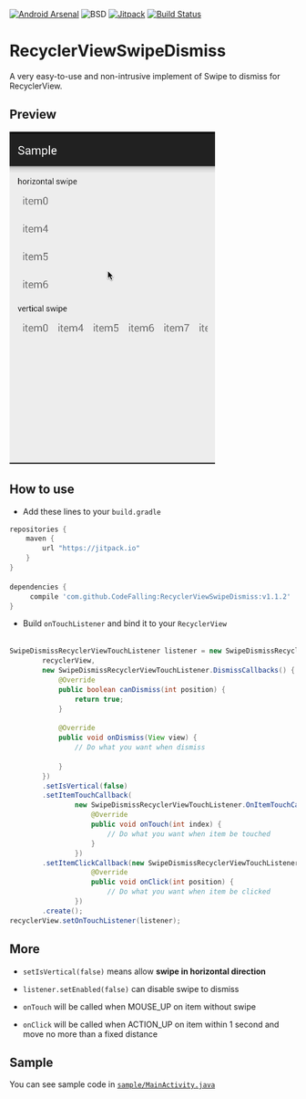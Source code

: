 [![Android Arsenal](https://img.shields.io/badge/Android%20Arsenal-RecyclerViewSwipeDismiss-brightgreen.svg?style=flat)](http://android-arsenal.com/details/1/1838)
![BSD](http://img.shields.io/badge/license-BSD-green.svg)
[![Jitpack](https://img.shields.io/github/release/CodeFalling/RecyclerViewSwipeDismiss.svg?label=JitPack%20Maven)](https://jitpack.io/#CodeFalling/RecyclerViewSwipeDismiss/)
[![Build Status](https://travis-ci.org/CodeFalling/RecyclerViewSwipeDismiss.svg?branch=master)](https://travis-ci.org/CodeFalling/RecyclerViewSwipeDismiss)
# RecyclerViewSwipeDismiss
A very easy-to-use and non-intrusive implement of Swipe to dismiss for RecyclerView.

## Preview

![preview](RecyclerViewSwipeDismiss.gif)


## How to use

- Add these lines to your `build.gradle`

```gradle
repositories {
	maven {
	    url "https://jitpack.io"
	}
}

dependencies {
	 compile 'com.github.CodeFalling:RecyclerViewSwipeDismiss:v1.1.2'
}
```

- Build `onTouchListener` and bind it to your `RecyclerView`

```java

SwipeDismissRecyclerViewTouchListener listener = new SwipeDismissRecyclerViewTouchListener.Builder(
        recyclerView,
        new SwipeDismissRecyclerViewTouchListener.DismissCallbacks() {
            @Override
            public boolean canDismiss(int position) {
                return true;
            }

            @Override
            public void onDismiss(View view) {
                // Do what you want when dismiss
                
            }
        })
        .setIsVertical(false)
        .setItemTouchCallback(
                new SwipeDismissRecyclerViewTouchListener.OnItemTouchCallBack() {
                    @Override
                    public void onTouch(int index) {
                    	// Do what you want when item be touched
                    }
                })
        .setItemClickCallback(new SwipeDismissRecyclerViewTouchListener.OnItemClickCallBack() {
                    @Override
                    public void onClick(int position) {
                        // Do what you want when item be clicked                    }
                })
        .create();
recyclerView.setOnTouchListener(listener);
```

## More

- `setIsVertical(false)` means allow **swipe in horizontal direction** 

- `listener.setEnabled(false)` can disable swipe to dismiss

- `onTouch` will be called when MOUSE_UP on item without swipe

- `onClick` will be called when ACTION_UP on item within 1 second and move no more than a fixed distance

## Sample

You can see sample code in [`sample/MainActivity.java`](https://github.com/CodeFalling/RecyclerViewSwipeDismiss/blob/master/app%2Fsrc%2Fmain%2Fjava%2Fio%2Fgithub%2Fcodefalling%2Frecyclerviewswipedismiss%2Fsample%2FMainActivity.java)
